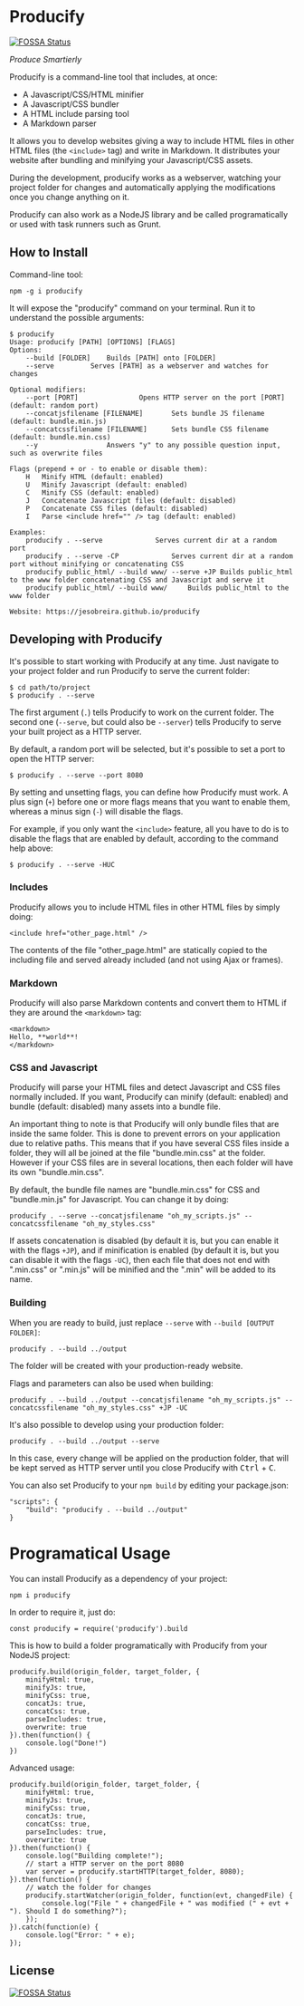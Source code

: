 # Producify
[![FOSSA Status](https://app.fossa.io/api/projects/git%2Bgithub.com%2Fjesobreira%2Fproducify.svg?type=shield)](https://app.fossa.io/projects/git%2Bgithub.com%2Fjesobreira%2Fproducify?ref=badge_shield)


*Produce Smartierly*

Producify is a command-line tool that includes, at once:

* A Javascript/CSS/HTML minifier
* A Javascript/CSS bundler
* A HTML include parsing tool
* A Markdown parser

It allows you to develop websites giving a way to include HTML files in other HTML files (the `<include>` tag) and write in Markdown. It distributes your website after bundling and minifying your Javascript/CSS assets.

During the development, producify works as a webserver, watching your project folder for changes and automatically applying the modifications once you change anything on it.

Producify can also work as a NodeJS library and be called programatically or used with task runners such as Grunt.

## How to Install

Command-line tool:

```
npm -g i producify
```

It will expose the "producify" command on your terminal. Run it to understand the possible arguments:

```
$ producify
Usage: producify [PATH] [OPTIONS] [FLAGS]
Options:
	--build [FOLDER]	Builds [PATH] onto [FOLDER]
	--serve			Serves [PATH] as a webserver and watches for changes

Optional modifiers:
	--port [PORT]				Opens HTTP server on the port [PORT] (default: random port)
	--concatjsfilename [FILENAME]		Sets bundle JS filename (default: bundle.min.js)
	--concatcssfilename [FILENAME]		Sets bundle CSS filename (default: bundle.min.css)
	--y					Answers "y" to any possible question input, such as overwrite files

Flags (prepend + or - to enable or disable them):
	H	Minify HTML (default: enabled)
	U	Minify Javascript (default: enabled)
	C	Minify CSS (default: enabled)
	J	Concatenate Javascript files (default: disabled)
	P	Concatenate CSS files (default: disabled)
	I	Parse <include href="" /> tag (default: enabled)

Examples:
	producify . --serve				Serves current dir at a random port
	producify . --serve -CP				Serves current dir at a random port without minifying or concatenating CSS
	producify public_html/ --build www/ --serve +JP	Builds public_html to the www folder concatenating CSS and Javascript and serve it
	producify public_html/ --build www/		Builds public_html to the www folder

Website: https://jesobreira.github.io/producify
```

## Developing with Producify

It's possible to start working with Producify at any time. Just navigate to your project folder and run Producify to serve the current folder:

```
$ cd path/to/project
$ producify . --serve
```

The first argument (`.`) tells Producify to work on the current folder. The second one (`--serve`, but could also be `--server`) tells Producify to serve your built project as a HTTP server.

By default, a random port will be selected, but it's possible to set a port to open the HTTP server:

```
$ producify . --serve --port 8080
```

By setting and unsetting flags, you can define how Producify must work. A plus sign (`+`) before one or more flags means that you want to enable them, whereas a minus sign (`-`) will disable the flags.

For example, if you only want the `<include>` feature, all you have to do is to disable the flags that are enabled by default, according to the command help above:

```
$ producify . --serve -HUC
```

### Includes

Producify allows you to include HTML files in other HTML files by simply doing:

```
<include href="other_page.html" />
```

The contents of the file "other_page.html" are statically copied to the including file and served already included (and not using Ajax or frames).

### Markdown

Producify will also parse Markdown contents and convert them to HTML if they are around the `<markdown>` tag:

```
<markdown>
Hello, **world**!
</markdown>
```

### CSS and Javascript

Producify will parse your HTML files and detect Javascript and CSS files normally included. If you want, Producify can minify (default: enabled) and bundle (default: disabled) many assets into a bundle file.

An important thing to note is that Producify will only bundle files that are inside the same folder. This is done to prevent errors on your application due to relative paths. This means that if you have several CSS files inside a folder, they will all be joined at the file "bundle.min.css" at the folder. However if your CSS files are in several locations, then each folder will have its own "bundle.min.css".

By default, the bundle file names are "bundle.min.css" for CSS and "bundle.min.js" for Javascript. You can change it by doing:

```
producify . --serve --concatjsfilename "oh_my_scripts.js" --concatcssfilename "oh_my_styles.css"
```

If assets concatenation is disabled (by default it is, but you can enable it with the flags `+JP`), and if minification is enabled (by default it is, but you can disable it with the flags `-UC`), then each file that does not end with ".min.css" or ".min.js" will be minified and the ".min" will be added to its name.

### Building

When you are ready to build, just replace `--serve` with `--build [OUTPUT FOLDER]`:

```
producify . --build ../output
```

The folder will be created with your production-ready website.

Flags and parameters can also be used when building:

```
producify . --build ../output --concatjsfilename "oh_my_scripts.js" --concatcssfilename "oh_my_styles.css" +JP -UC
```

It's also possible to develop using your production folder:

```
producify . --build ../output --serve
```

In this case, every change will be applied on the production folder, that will be kept served as HTTP server until you close Producify with <kbd>Ctrl</kbd> + <kbd>C</kbd>.

You can also set Producify to your `npm build` by editing your package.json:

```
"scripts": {
    "build": "producify . --build ../output"
}
```

# Programatical Usage

You can install Producify as a dependency of your project:

```
npm i producify
```

In order to require it, just do:

```
const producify = require('producify').build
```

This is how to build a folder programatically with Producify from your NodeJS project:

```
producify.build(origin_folder, target_folder, {
    minifyHtml: true,
    minifyJs: true,
    minifyCss: true,
    concatJs: true,
    concatCss: true,
    parseIncludes: true,
    overwrite: true
}).then(function() {
    console.log("Done!")
})
```

Advanced usage:

```
producify.build(origin_folder, target_folder, {
    minifyHtml: true,
    minifyJs: true,
    minifyCss: true,
    concatJs: true,
    concatCss: true,
    parseIncludes: true,
    overwrite: true
}).then(function() {
    console.log("Building complete!");
    // start a HTTP server on the port 8080
    var server = producify.startHTTP(target_folder, 8080);
}).then(function() {
    // watch the folder for changes
    producify.startWatcher(origin_folder, function(evt, changedFile) {
        console.log("File " + changedFile + " was modified (" + evt + "). Should I do something?");
    });
}).catch(function(e) {
    console.log("Error: " + e);
});
```



## License
[![FOSSA Status](https://app.fossa.io/api/projects/git%2Bgithub.com%2Fjesobreira%2Fproducify.svg?type=large)](https://app.fossa.io/projects/git%2Bgithub.com%2Fjesobreira%2Fproducify?ref=badge_large)